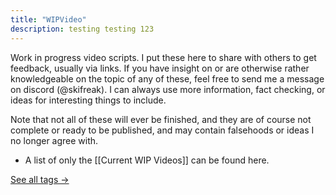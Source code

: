 ```yaml
---
title: "WIPVideo"
description: testing testing 123
---
```

Work in progress video scripts. I put these here to share with others to get feedback, usually via links. If you have insight on or are otherwise rather knowledgeable on the topic of any of these, feel free to send me a message on discord (@skifreak). I can always use more information, fact checking, or ideas for interesting things to include.

Note that not all of these will ever be finished, and they are of course not complete or ready to be published, and may contain falsehoods or ideas I no longer agree with.

- A list of only the [[Current WIP Videos]] can be found here.

[See all tags →](/tags/)